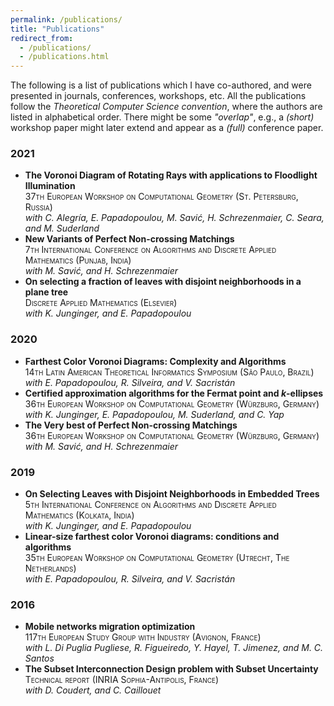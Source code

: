 ```yaml
---
permalink: /publications/
title: "Publications"
redirect_from: 
  - /publications/
  - /publications.html
---
```


The following is a list of publications which I have co-authored, and were presented in journals, conferences, workshops, etc.
All the publications follow the *Theoretical Computer Science convention*, where the authors are listed in alphabetical order.
There might be some *"overlap"*, e.g., a *(short)* workshop paper might later extend and appear as a *(full)* conference paper.


### 2021
- **The Voronoi Diagram of Rotating Rays with applications to Floodlight Illumination**\
	<span style="font-variant:small-caps;">37th European Workshop on Computational Geometry (St. Petersburg, Russia)</span>\
	*with C. Alegría, E. Papadopoulou, M. Savić, H. Schrezenmaier, C. Seara, and M. Suderland*
- **New Variants of Perfect Non-crossing Matchings**\
	<span style="font-variant:small-caps;">7th International Conference on Algorithms and Discrete Applied Mathematics (Punjab, India)</span>\
	*with M. Savić, and H. Schrezenmaier*
- **On selecting a fraction of leaves with disjoint neighborhoods in a plane tree**\
	<span style="font-variant:small-caps;">Discrete Applied Mathematics (Elsevier)</span>\
	*with K. Junginger, and E. Papadopoulou*


### 2020
- **Farthest Color Voronoi Diagrams: Complexity and Algorithms**\
	<span style="font-variant:small-caps;">14th Latin American Theoretical Informatics Symposium (São Paulo, Brazil)</span>\
	*with E. Papadopoulou, R. Silveira, and V. Sacristán*
- **Certified approximation algorithms for the Fermat point and $k$-ellipses**\
	<span style="font-variant:small-caps;">36th European Workshop on Computational Geometry (Würzburg, Germany)</span>\
	*with K. Junginger, E. Papadopoulou, M. Suderland, and C. Yap*
- **The Very best of Perfect Non-crossing Matchings**\
	<span style="font-variant:small-caps;">36th European Workshop on Computational Geometry (Würzburg, Germany)</span>\
	*with M. Savić, and H. Schrezenmaier*

### 2019
- **On Selecting Leaves with Disjoint Neighborhoods in Embedded Trees**\
	<span style="font-variant:small-caps;">5th International Conference on Algorithms and Discrete Applied Mathematics (Kolkata, India)</span>\
	*with K. Junginger, and E. Papadopoulou*
- **Linear-size farthest color Voronoi diagrams: conditions and algorithms**\
	<span style="font-variant:small-caps;">35th European Workshop on Computational Geometry (Utrecht, The Netherlands)</span>\
	*with E. Papadopoulou, R. Silveira, and V. Sacristán*


### 2016
- **Mobile networks migration optimization**\
	<span style="font-variant:small-caps;">117th European Study Group with Industry (Avignon, France)</span>\
	*with L. Di Puglia Pugliese, R. Figueiredo, Y. Hayel, T. Jimenez, and M. C. Santos*
- **The Subset Interconnection Design problem with Subset Uncertainty**\
	<span style="font-variant:small-caps;">Technical report (INRIA Sophia-Antipolis, France)</span>\
	*with D. Coudert, and C. Caillouet*